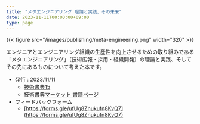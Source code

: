 ```yaml
---
title: "メタエンジニアリング 理論と実践、その未来"
date: 2023-11-11T00:00:00+09:00
type: page
---
```

{{< figure src="/images/publishing/meta-engineering.png" width="320" >}}

エンジニアとエンジニアリング組織の生産性を向上させるための取り組みである「メタエンジニアリング」（技術広報・採用・組織開発）の理論と実践、そしてその先にあるものについて考えた本です。

- 発行 : 2023/11/11
  - [技術書典15](https://techbookfest.org/event/tbf15)
  - [技術書典マーケット 書籍ページ](https://techbookfest.org/product/1Vu6ceKBjEWu6Bv4WcBhYs)
- フィードバックフォーム
  - [https://forms.gle/ufUg8Znukufn8KvQ7](https://forms.gle/ufUg8Znukufn8KvQ7)
